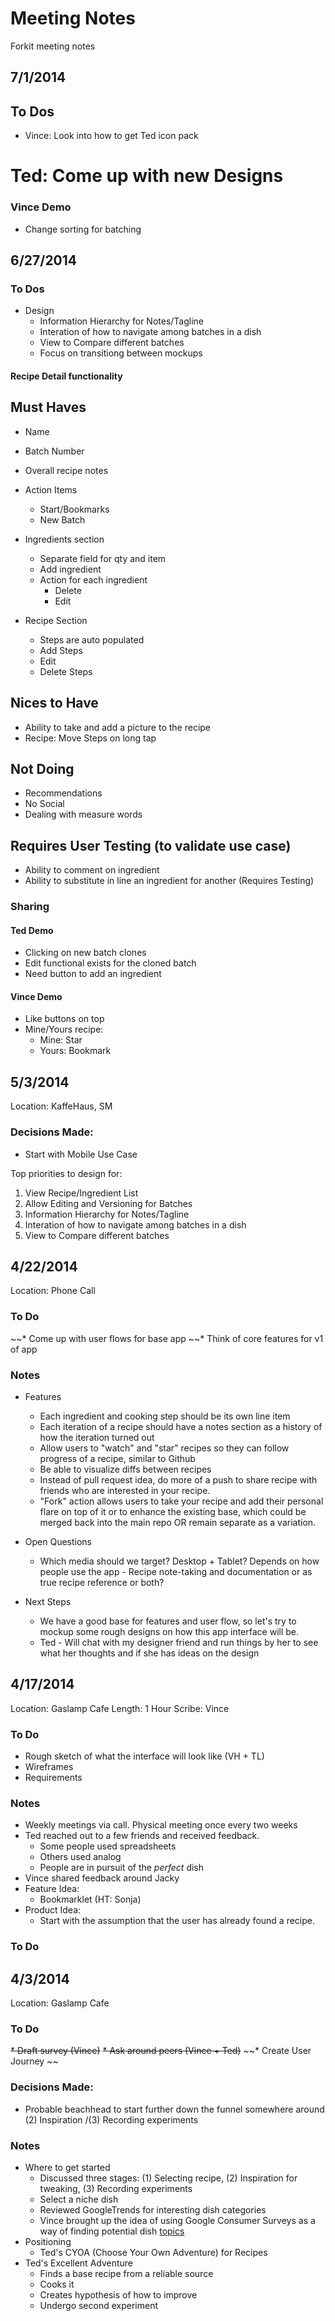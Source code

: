 # Meeting Notes
Forkit meeting notes

## 7/1/2014
## To Dos
* Vince: Look into how to get Ted icon pack
# Ted: Come up with new Designs

### Vince Demo
* Change sorting for batching


## 6/27/2014

### To Dos
* Design
  * Information Hierarchy for Notes/Tagline
  * Interation of how to navigate among batches in a dish
  * View to Compare different batches
  * Focus on transitiong between mockups

#### Recipe Detail functionality
## Must Haves
* Name
* Batch Number
* Overall recipe notes
* Action Items
	* Start/Bookmarks
	* New Batch
* Ingredients section
	* Separate field for qty and item
	* Add ingredient
	* Action for each ingredient
		* Delete
		* Edit

* Recipe Section
	* Steps are auto populated
	* Add Steps
	* Edit
	* Delete Steps

## Nices to Have
* Ability to take and add a picture to the recipe
* Recipe: Move Steps on long tap

## Not Doing
* Recommendations
* No Social
* Dealing with measure words

## Requires User Testing (to validate use case)
* Ability to comment on ingredient
* Ability to substitute in line an ingredient for another (Requires Testing)

### Sharing
#### Ted Demo
* Clicking on new batch clones
* Edit functional exists for the cloned batch
* Need button to add an ingredient

#### Vince Demo
* Like buttons on top
* Mine/Yours recipe:
	* Mine: Star
	* Yours: Bookmark


## 5/3/2014
Location: KaffeHaus, SM

### Decisions Made:
* Start with Mobile Use Case

Top priorities to design for:
1. View Recipe/Ingredient List
2. Allow Editing and Versioning for Batches
3. Information Hierarchy for Notes/Tagline
4. Interation of how to navigate among batches in a dish
5. View to Compare different batches


## 4/22/2014
Location: Phone Call

### To Do
~~* Come up with user flows for base app
~~* Think of core features for v1 of app

### Notes
* Features
	* Each ingredient and cooking step should be its own line item
	* Each iteration of a recipe should have a notes section as a history of how the iteration turned out
	* Allow users to "watch" and "star" recipes so they can follow progress of a recipe, similar to Github
	* Be able to visualize diffs between recipes
	* Instead of pull request idea, do more of a push to share recipe with friends who are interested in your recipe.
	* "Fork" action allows users to take your recipe and add their personal flare on top of it or to enhance the existing base, which could be merged back into the main repo OR remain separate as a variation.

* Open Questions
	* Which media should we target? Desktop + Tablet? Depends on how people use the app - Recipe note-taking and documentation or as true recipe reference or both?

* Next Steps
	* We have a good base for features and user flow, so let's try to mockup some rough designs on how this app interface will be.
	* Ted - Will chat with my designer friend and run things by her to see what her thoughts and if she has ideas on the design

## 4/17/2014
Location: Gaslamp Cafe
Length: 1 Hour
Scribe: Vince

### To Do
* Rough sketch of what the interface will look like (VH + TL)
* Wireframes
* Requirements

### Notes
* Weekly meetings via call. Physical meeting once every two weeks
* Ted reached out to a few friends and received feedback.
	* Some people used spreadsheets
	* Others used analog
	* People are in pursuit of the *perfect* dish
* Vince shared feedback around Jacky
* Feature Idea:
	* Bookmarklet (HT: Sonja)
* Product Idea:
	* Start with the assumption that the user has already found a recipe.


### To Do

## 4/3/2014
Location: Gaslamp Cafe

### To Do
~~* Draft survey (Vince)~~
~~* Ask around peers (Vince + Ted)~~
~~* Create User Journey ~~

### Decisions Made:
* Probable beachhead to start further down the funnel somewhere around (2) Inspiration /(3) Recording experiments

### Notes
* Where to get started
	* Discussed three stages: (1) Selecting recipe, (2) Inspiration for tweaking, (3) Recording experiments
	* Select a niche dish
	* Reviewed GoogleTrends for interesting dish categories
	* Vince brought up the idea of using Google Consumer Surveys as a way of finding potential dish [topics](http://www.google.com/trends/explore#q=pasta%20recipe%2C%20ribs%20recipe%2C%20wings%20recipe&geo=US&cmpt=q)
* Positioning
	* Ted's CYOA (Choose Your Own Adventure) for Recipes
* Ted's Excellent Adventure
	* Finds a base recipe from a reliable source
	* Cooks it
	* Creates hypothesis of how to improve
	* Undergo second experiment
